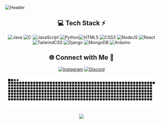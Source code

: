 ![Header](https://github.com/Kaushal-Bhadauriya/Kaushal-Bhadauriya/assets/141384680/f1399623-7c93-4414-878b-913953ddc7c9)

<!-- Tech Stack -->
<div align="center">
  
## 💻 Tech Stack ⚡
![Java](https://img.shields.io/badge/java-%23ED8B00.svg?style=for-the-badge&logo=openjdk&logoColor=white) ![C](https://img.shields.io/badge/c-%2300599C.svg?style=for-the-badge&logo=c&logoColor=white) ![JavaScript](https://img.shields.io/badge/javascript-%23323330.svg?style=for-the-badge&logo=javascript&logoColor=%23F7DF1E) ![Python](https://img.shields.io/badge/python-3670A0?style=for-the-badge&logo=python&logoColor=ffdd54)![HTML5](https://img.shields.io/badge/html5-%23E34F26.svg?style=for-the-badge&logo=html5&logoColor=white) ![CSS3](https://img.shields.io/badge/css3-%231572B6.svg?style=for-the-badge&logo=css3&logoColor=white) ![NodeJS](https://img.shields.io/badge/node.js-6DA55F?style=for-the-badge&logo=node.js&logoColor=white) ![React](https://img.shields.io/badge/react-%2320232a.svg?style=for-the-badge&logo=react&logoColor=%2361DAFB) ![TailwindCSS](https://img.shields.io/badge/tailwindcss-%2338B2AC.svg?style=for-the-badge&logo=tailwind-css&logoColor=white) ![Django](https://img.shields.io/badge/django-%23092E20.svg?style=for-the-badge&logo=django&logoColor=white) ![MongoDB](https://img.shields.io/badge/MongoDB-%234ea94b.svg?style=for-the-badge&logo=mongodb&logoColor=white) ![Arduino](https://img.shields.io/badge/-Arduino-00979D?style=for-the-badge&logo=Arduino&logoColor=white) 

</div>


<!-- Socials -->
<div align="center">
  
## 🌐 Connect with Me 🍬
 [![Instagram](https://img.shields.io/badge/Instagram-%23E4405F.svg?logo=Instagram&logoColor=white)](https://instagram.com/kaushxl.bhadauriya) [![Discord](https://img.shields.io/badge/Discord-%237289DA.svg?logo=discord&logoColor=white)](https://discordapp.com/users/1107003408034054251) 

</div>



<!-- Snake -->
<div align="center">
    
  ![snake gif](https://github.com/Kaushal-Bhadauriya/Kaushal-Bhadauriya/blob/output/github-snake-dark.svg)
</div>



<!-- Counter -->
<div align="center">
  
  [![](https://visitcount.itsvg.in/api?id=Kaushal-Bhadauriya&icon=10&color=6)](https://visitcount.itsvg.in)
</div>
